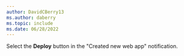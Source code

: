 ```yaml
---
author: DavidCBerry13
ms.author: daberry
ms.topic: include
ms.date: 06/28/2022
---
```


Select the **Deploy** button in the "Created new web app" notification.
